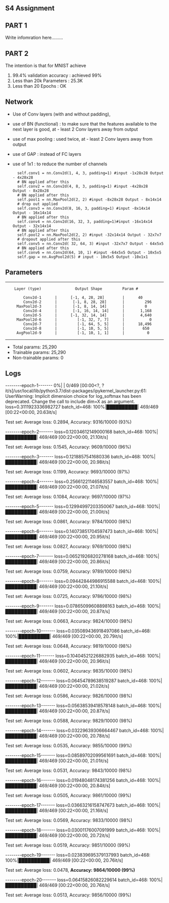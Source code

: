 S4 Assignment
-----------
PART 1
------

Write infomration here.........

PART 2
------

The intention is that for MNIST achieve

1. 99.4% validation accuracy : achieved 99%
2. Less than 20k Parameters : 25.3K 
3. Less than 20 Epochs : OK

Network
-------

- Use of Conv layers (with and without padding), 
- use of BN (functional) : to make sure that the features available to the next layer is good, at - least 2 Conv layers away from output
- use of max pooling : used twice, at - least 2 Conv layers away from output
- use of GAP : instead of FC layers
- use of 1x1 : to reduce the number of channels

        self.conv1 = nn.Conv2d(1, 4, 3, padding=1) #input -1x28x28 Output - 4x28x28 
        # BN applied after this
        self.conv2 = nn.Conv2d(4, 8, 3, padding=1) #input -4x28x28  Output - 8x28x28 
        # BN applied after this
        self.pool1 = nn.MaxPool2d(2, 2) #input -8x28x28 Output - 8x14x14 
        # drop out applied
        self.conv3 = nn.Conv2d(8, 16, 3, padding=1) #input -8x14x14 Output - 16x14x14 
        # BN applied after this
        self.conv4 = nn.Conv2d(16, 32, 3, padding=1)#input -16x14x14  Output - 32x14x14  
        # BN applied after this
        self.pool2 = nn.MaxPool2d(2, 2) #input -32x14x14 Output - 32x7x7 
        # dropout applied after this
        self.conv5 = nn.Conv2d( 32, 64, 3) #input -32x7x7 Output - 64x5x5 
        # BN applied after this
        self.conv6 = nn.Conv2d(64, 10, 1) #input -64x5x5 Output - 10x5x5
        self.gap = nn.AvgPool2d(5) # input - 10x5x5 Output -10x1x1
        
Parameters
----------
----------------------------------------------------------------
        Layer (type)               Output Shape         Param #

            Conv2d-1      |      [-1, 4, 28, 28]        |      40
            Conv2d-2      |       [-1, 8, 28, 28]       |         296
         MaxPool2d-3      |       [-1, 8, 14, 14]       |         0
            Conv2d-4      |       [-1, 16, 14, 14]      |       1,168
            Conv2d-5      |      [-1, 32, 14, 14]       |       4,640
         MaxPool2d-6      |         [-1, 32, 7, 7]      |           0
            Conv2d-7      |         [-1, 64, 5, 5]      |      18,496
            Conv2d-8      |         [-1, 10, 5, 5]      |        650
         AvgPool2d-9      |         [-1, 10, 1, 1]      |          0
----------------------------------------------------------------
- Total params: 25,290
- Trainable params: 25,290
- Non-trainable params: 0



Logs
--------
--------epoch-1-------
  0%|          | 0/469 [00:00<?, ?it/s]/usr/local/lib/python3.7/dist-packages/ipykernel_launcher.py:61: UserWarning: Implicit dimension choice for log_softmax has been deprecated. Change the call to include dim=X as an argument.
loss=0.3111923336982727 batch_id=468: 100%|██████████| 469/469 [00:22<00:00, 20.63it/s]

Test set: Average loss: 0.2894, Accuracy: 9316/10000 (93%)

--------epoch-2-------
loss=0.12034612149000168 batch_id=468: 100%|██████████| 469/469 [00:22<00:00, 21.10it/s]

Test set: Average loss: 0.1545, Accuracy: 9609/10000 (96%)

--------epoch-3-------
loss=0.1218857541680336 batch_id=468: 100%|██████████| 469/469 [00:22<00:00, 20.98it/s]

Test set: Average loss: 0.1199, Accuracy: 9693/10000 (97%)

--------epoch-4-------
loss=0.25661221146583557 batch_id=468: 100%|██████████| 469/469 [00:22<00:00, 21.07it/s]

Test set: Average loss: 0.1084, Accuracy: 9697/10000 (97%)

--------epoch-5-------
loss=0.12994997203350067 batch_id=468: 100%|██████████| 469/469 [00:22<00:00, 21.00it/s]

Test set: Average loss: 0.0861, Accuracy: 9784/10000 (98%)

--------epoch-6-------
loss=0.14073851704597473 batch_id=468: 100%|██████████| 469/469 [00:22<00:00, 20.95it/s]

Test set: Average loss: 0.0827, Accuracy: 9769/10000 (98%)

--------epoch-7-------
loss=0.06521926820278168 batch_id=468: 100%|██████████| 469/469 [00:22<00:00, 20.86it/s]

Test set: Average loss: 0.0759, Accuracy: 9789/10000 (98%)

--------epoch-8-------
loss=0.09442844986915588 batch_id=468: 100%|██████████| 469/469 [00:22<00:00, 21.10it/s]

Test set: Average loss: 0.0725, Accuracy: 9786/10000 (98%)

--------epoch-9-------
loss=0.07865099608898163 batch_id=468: 100%|██████████| 469/469 [00:22<00:00, 20.87it/s]

Test set: Average loss: 0.0663, Accuracy: 9824/10000 (98%)

--------epoch-10-------
loss=0.035089436918497086 batch_id=468: 100%|██████████| 469/469 [00:22<00:00, 20.79it/s]

Test set: Average loss: 0.0648, Accuracy: 9819/10000 (98%)

--------epoch-11-------
loss=0.10404521226882935 batch_id=468: 100%|██████████| 469/469 [00:22<00:00, 20.96it/s]

Test set: Average loss: 0.0602, Accuracy: 9835/10000 (98%)

--------epoch-12-------
loss=0.06454789638519287 batch_id=468: 100%|██████████| 469/469 [00:22<00:00, 21.02it/s]

Test set: Average loss: 0.0586, Accuracy: 9826/10000 (98%)

--------epoch-13-------
loss=0.05638539418578148 batch_id=468: 100%|██████████| 469/469 [00:22<00:00, 20.87it/s]

Test set: Average loss: 0.0588, Accuracy: 9829/10000 (98%)

--------epoch-14-------
loss=0.03229639306664467 batch_id=468: 100%|██████████| 469/469 [00:22<00:00, 20.78it/s]

Test set: Average loss: 0.0535, Accuracy: 9855/10000 (99%)

--------epoch-15-------
loss=0.08589702099561691 batch_id=468: 100%|██████████| 469/469 [00:22<00:00, 21.01it/s]

Test set: Average loss: 0.0531, Accuracy: 9843/10000 (98%)

--------epoch-16-------
loss=0.01948048174381256 batch_id=468: 100%|██████████| 469/469 [00:22<00:00, 20.84it/s]

Test set: Average loss: 0.0505, Accuracy: 9861/10000 (99%)

--------epoch-17-------
loss=0.03663216158747673 batch_id=468: 100%|██████████| 469/469 [00:22<00:00, 21.16it/s]

Test set: Average loss: 0.0569, Accuracy: 9833/10000 (98%)

--------epoch-18-------
loss=0.03001176007091999 batch_id=468: 100%|██████████| 469/469 [00:22<00:00, 20.72it/s]

Test set: Average loss: 0.0519, Accuracy: 9851/10000 (99%)

--------epoch-19-------
loss=0.023839695379137993 batch_id=468: 100%|██████████| 469/469 [00:22<00:00, 20.76it/s]

Test set: Average loss: 0.0478, **Accuracy: 9864/10000 (99%)**

--------epoch-20-------
loss=0.06415826082229614 batch_id=468: 100%|██████████| 469/469 [00:22<00:00, 20.76it/s]

Test set: Average loss: 0.0513, Accuracy: 9856/10000 (99%)

